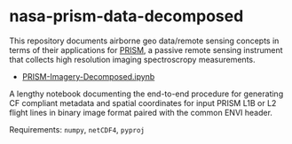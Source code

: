 # nasa-prism-data-decomposed

This repository documents airborne geo data/remote sensing concepts in terms of their applications for [PRISM](https://prism.jpl.nasa.gov), a passive remote sensing instrument that collects high resolution imaging spectroscropy measurements. 

* [PRISM-Imagery-Decomposed.ipynb](PRISM-Data-Decomposed.ipynb)

A lengthy notebook documenting the end-to-end procedure for generating CF compliant metadata and spatial coordinates for input PRISM L1B or L2 flight lines in binary image format paired with the common ENVI header. 

Requirements: `numpy`, `netCDF4`, `pyproj`
